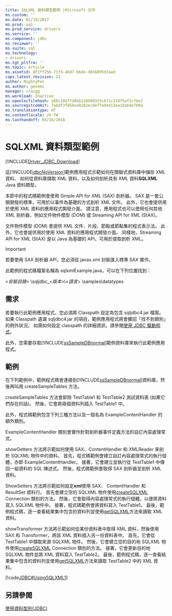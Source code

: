 ```yaml
---
title: SQLXML 資料類型範例 |Microsoft 文件
ms.custom: ''
ms.date: 01/19/2017
ms.prod: sql
ms.prod_service: drivers
ms.service: ''
ms.component: jdbc
ms.reviewer: ''
ms.suite: sql
ms.technology:
- drivers
ms.tgt_pltfrm: ''
ms.topic: article
ms.assetid: 8f2ff25b-71fd-46d7-b6de-d656095d2aad
caps.latest.revision: 21
author: MightyPen
ms.author: genemi
manager: craigg
ms.workload: Inactive
ms.openlocfilehash: a88c102ff38b522850d333c671c37df5af3cfbe2
ms.sourcegitcommit: 7a6df3fd5bea9282ecdeffa94d13ea1da6def80a
ms.translationtype: HT
ms.contentlocale: zh-TW
ms.lasthandoff: 04/16/2018
---
```

# <a name="sqlxml-data-type-sample"></a>SQLXML 資料類型範例
[!INCLUDE[Driver_JDBC_Download](../../includes/driver_jdbc_download.md)]

  這[!INCLUDE[jdbcNoVersion](../../includes/jdbcnoversion_md.md)]範例應用程式示範如何在關聯式資料庫中儲存 XML 資料、 如何從資料庫擷取 XML 資料，以及如何剖析具有 XML 資料**SQLXML** Java 資料類型。  
  
 本節中的程式碼範例會使用 Simple API for XML (SAX) 剖析器。 SAX 是一套公開開發的標準，可用於以事件為基礎的方式剖析 XML 文件。 此外，它也會提供用於使用 XML 資料的應用程式開發介面。 請注意，應用程式也可以使用任何其他 XML 剖析器，例如文件物件模型 (DOM) 或 Streaming API for XML (StAX)。  
  
 文件物件模型 (DOM) 會提供 XML 文件、片段、節點或節點集的程式表示法。 此外，它也會提供用於使用 XML 資料的應用程式開發介面。 同樣地，Streaming API for XML (StAX) 是以 Java 為基礎的 API，可用於提取剖析 XML。  
  
> [!IMPORTANT]  
>  若要使用 SAX 剖析器 API，您必須從 javax.xml 封裝匯入標準 SAX 實作。  
  
 此範例的程式碼檔案名稱為 sqlxmlExample.java，可以在下列位置找到：  
  
 \<*安裝目錄*> \sqljdbc_\<*版本*>\\<*語言*> \samples\datatypes  
  
## <a name="requirements"></a>需求  
 若要執行此範例應用程式，您必須將 Classpath 設定為包含 sqljdbc4.jar 檔案。 如果 Classpath 遺漏 sqljdbc4.jar 的項目，範例應用程式將會擲回「找不到類別」的例外狀況。 如需如何設定 classpath 的詳細資訊，請參閱[使用 JDBC 驅動程式](../../connect/jdbc/using-the-jdbc-driver.md)。  
  
 此外，您需要存取[!INCLUDE[ssSampleDBnormal](../../includes/sssampledbnormal_md.md)]範例資料庫來執行此範例應用程式。  
  
## <a name="example"></a>範例  
 在下列範例中，範例程式碼會連接到[!INCLUDE[ssSampleDBnormal](../../includes/sssampledbnormal_md.md)]資料庫，然後再叫用 createSampleTables 方法。  
  
 createSampleTables 方法會卸除 TestTable1 和 TestTable2 測試資料表 (如果它們存在的話)。 然後，它會將兩個資料列插入 TestTable1 中。  
  
 此外，程式碼範例包含下列三種方法以及一個名為 ExampleContentHandler 的額外類別。  
  
 ExampleContentHandler 類別會實作針對剖析器事件定義方法的自訂內容處理常式。  
  
 showGetters 方法將示範如何使用 SAX、ContentHandler 和 XMLReader 來剖析 SQLXML 物件中的資料。 首先，程式碼範例會建立自訂內容處理常式的執行個體，亦即 ExampleContentHandler。 接著，它會建立並執行從 TestTable1 中傳回一組資料的 SQL 陳述式。 然後，程式碼範例會取得 SAX 剖析器並剖析 XML 資料。  
  
 ShowSetters 方法將示範如何設定**xml**使用 SAX、 ContentHandler 和 ResultSet 資料行。 首先會建立空的 SQLXML 物件使用[createSQLXML](../../connect/jdbc/reference/createsqlxml-method-sqlserverconnection.md) Connection 類別的方法。 然後，它會取得內容處理常式的執行個體，以便將資料寫入 SQLXML 物件中。 接著，程式碼範例會將資料寫入 TestTable1。 最後，範例程式碼，逐一查看結果集中包含的資料列並使用[getSQLXML](../../connect/jdbc/reference/getsqlxml-method-sqlserverresultset.md)方法來讀取 XML 資料。  
  
 showTransformer 方法將示範如何從某份資料表中取得 XML 資料，然後使用 SAX 和 Transformer，將該 XML 資料插入另一份資料表中。 首先，它會從 TestTable1 中擷取來源 SQLXML 物件。 然後，它會建立空的目的地 SQLXML 物件使用[createSQLXML](../../connect/jdbc/reference/createsqlxml-method-sqlserverconnection.md) Connection 類別的方法。 接著，它會更新目的地 SQLXML 物件並將 XML 資料寫入 TestTable2。 最後，範例程式碼，逐一查看結果集中包含的資料列並使用[getSQLXML](../../connect/jdbc/reference/getsqlxml-method-sqlserverresultset.md)方法來讀取 TestTable2 中的 XML 資料。  
  
 [!code[JDBC#UsingSQLXML1](../../connect/jdbc/codesnippet/Java/sqlxml-data-type-sample_1.java)]  
  
## <a name="see-also"></a>另請參閱  
 [使用資料型別&#40;JDBC&#41;](../../connect/jdbc/working-with-data-types-jdbc.md)  
  
  
